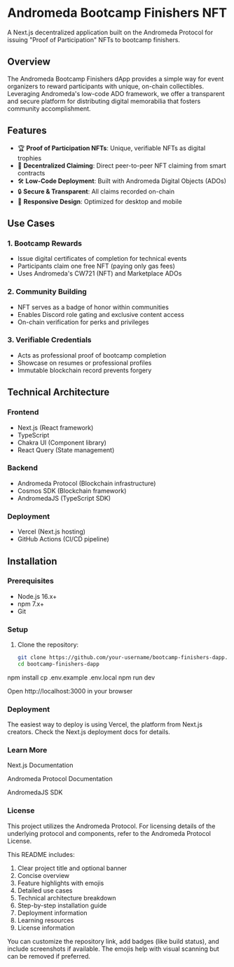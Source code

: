 # Andromeda Bootcamp Finishers NFT


A Next.js decentralized application built on the Andromeda Protocol for issuing "Proof of Participation" NFTs to bootcamp finishers.

## Overview

The Andromeda Bootcamp Finishers dApp provides a simple way for event organizers to reward participants with unique, on-chain collectibles. Leveraging Andromeda's low-code ADO framework, we offer a transparent and secure platform for distributing digital memorabilia that fosters community accomplishment.

## Features

- 🏆 **Proof of Participation NFTs**: Unique, verifiable NFTs as digital trophies
- 🔗 **Decentralized Claiming**: Direct peer-to-peer NFT claiming from smart contracts
- 🛠️ **Low-Code Deployment**: Built with Andromeda Digital Objects (ADOs)
- 🔒 **Secure & Transparent**: All claims recorded on-chain
- 📱 **Responsive Design**: Optimized for desktop and mobile

## Use Cases

### 1. Bootcamp Rewards
- Issue digital certificates of completion for technical events
- Participants claim one free NFT (paying only gas fees)
- Uses Andromeda's CW721 (NFT) and Marketplace ADOs

### 2. Community Building
- NFT serves as a badge of honor within communities
- Enables Discord role gating and exclusive content access
- On-chain verification for perks and privileges

### 3. Verifiable Credentials
- Acts as professional proof of bootcamp completion
- Showcase on resumes or professional profiles
- Immutable blockchain record prevents forgery

## Technical Architecture

### Frontend
- Next.js (React framework)
- TypeScript
- Chakra UI (Component library)
- React Query (State management)

### Backend
- Andromeda Protocol (Blockchain infrastructure)
- Cosmos SDK (Blockchain framework)
- AndromedaJS (TypeScript SDK)

### Deployment
- Vercel (Next.js hosting)
- GitHub Actions (CI/CD pipeline)

## Installation

### Prerequisites
- Node.js 16.x+
- npm 7.x+
- Git

### Setup
1. Clone the repository:
   ```bash
   git clone https://github.com/your-username/bootcamp-finishers-dapp.git
   cd bootcamp-finishers-dapp

npm install
cp .env.example .env.local
npm run dev

Open http://localhost:3000 in your browser

### Deployment
The easiest way to deploy is using Vercel, the platform from Next.js creators. Check the Next.js deployment docs for details.

### Learn More
Next.js Documentation

Andromeda Protocol Documentation

AndromedaJS SDK

### License
This project utilizes the Andromeda Protocol. For licensing details of the underlying protocol and components, refer to the Andromeda Protocol License.


This README includes:
1. Clear project title and optional banner
2. Concise overview
3. Feature highlights with emojis
4. Detailed use cases
5. Technical architecture breakdown
6. Step-by-step installation guide
7. Deployment information
8. Learning resources
9. License information

You can customize the repository link, add badges (like build status), and include screenshots if available. The emojis help with visual scanning but can be removed if preferred.
